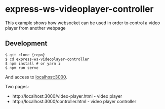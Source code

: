 # express-ws-videoplayer-controller

This example shows how websocket can be used in order to control a video player from another webpage

## Development

```shell
$ git clone {repo}
$ cd express-ws-videoplayer-controller
$ npm install # or yarn i
$ npm run serve
```

And access to [localhost:3000](http://localhost:3000/).

Two pages:
* http://localhost:3000/video-player.html - video player
* http://localhost:3000/controller.html - video player controller


